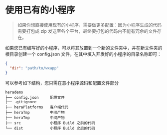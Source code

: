 # 使用已有的小程序

> 如果你想直接使用现有的小程序，需要做更多配置：因为小程序生成的代码需要打包成 zip 发送至各个平台，最终要打包的代码内不能有冗余的文件存在。

如果您已有编写好的小程序，可以将其放置到一个新的文件夹中，并在新文件夹的根目录创建一个 config.json 文件，在其中填入开发好的小程序的目录名称即可：

```json
{
  "dir": "path/to/wxapp"
}
```

可以参考如下结构，您只需在意小程序源码和配置文件部分

```tree
herademo
├── config.json     配置文件
├── .gitignore
├── heraPlatforms   客户端代码
├── heraTmp         中间产物
├── heraTmp         中间产物
├── src             小程序 Build 之前的代码
└── dist            小程序 Build 之后的代码
```
